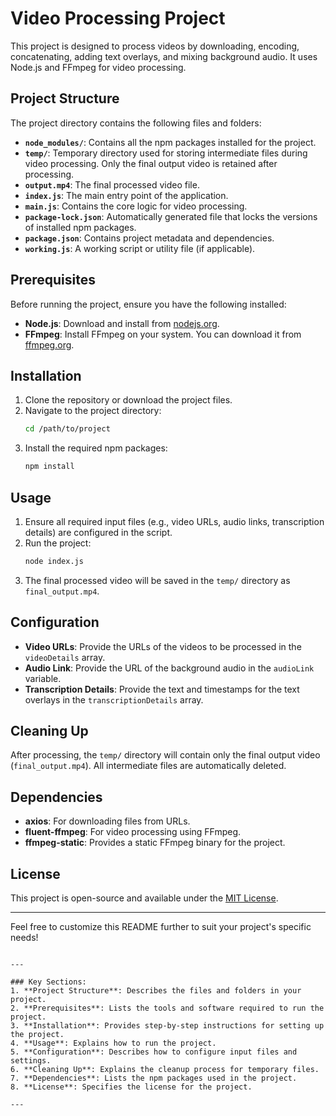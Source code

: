 # Video Processing Project

This project is designed to process videos by downloading, encoding, concatenating, adding text overlays, and mixing background audio. It uses Node.js and FFmpeg for video processing.

## Project Structure

The project directory contains the following files and folders:

- **`node_modules/`**: Contains all the npm packages installed for the project.
- **`temp/`**: Temporary directory used for storing intermediate files during video processing. Only the final output video is retained after processing.
- **`output.mp4`**: The final processed video file.
- **`index.js`**: The main entry point of the application.
- **`main.js`**: Contains the core logic for video processing.
- **`package-lock.json`**: Automatically generated file that locks the versions of installed npm packages.
- **`package.json`**: Contains project metadata and dependencies.
- **`working.js`**: A working script or utility file (if applicable).

## Prerequisites

Before running the project, ensure you have the following installed:

- **Node.js**: Download and install from [nodejs.org](https://nodejs.org/).
- **FFmpeg**: Install FFmpeg on your system. You can download it from [ffmpeg.org](https://ffmpeg.org/).

## Installation

1. Clone the repository or download the project files.
2. Navigate to the project directory:
   ```bash
   cd /path/to/project
   ```
3. Install the required npm packages:
   ```bash
   npm install
   ```

## Usage

1. Ensure all required input files (e.g., video URLs, audio links, transcription details) are configured in the script.
2. Run the project:
   ```bash
   node index.js
   ```
3. The final processed video will be saved in the `temp/` directory as `final_output.mp4`.

## Configuration

- **Video URLs**: Provide the URLs of the videos to be processed in the `videoDetails` array.
- **Audio Link**: Provide the URL of the background audio in the `audioLink` variable.
- **Transcription Details**: Provide the text and timestamps for the text overlays in the `transcriptionDetails` array.

## Cleaning Up

After processing, the `temp/` directory will contain only the final output video (`final_output.mp4`). All intermediate files are automatically deleted.

## Dependencies

- **axios**: For downloading files from URLs.
- **fluent-ffmpeg**: For video processing using FFmpeg.
- **ffmpeg-static**: Provides a static FFmpeg binary for the project.

## License

This project is open-source and available under the [MIT License](LICENSE).

---

Feel free to customize this README further to suit your project's specific needs!
```

---

### Key Sections:
1. **Project Structure**: Describes the files and folders in your project.
2. **Prerequisites**: Lists the tools and software required to run the project.
3. **Installation**: Provides step-by-step instructions for setting up the project.
4. **Usage**: Explains how to run the project.
5. **Configuration**: Describes how to configure input files and settings.
6. **Cleaning Up**: Explains the cleanup process for temporary files.
7. **Dependencies**: Lists the npm packages used in the project.
8. **License**: Specifies the license for the project.

---
